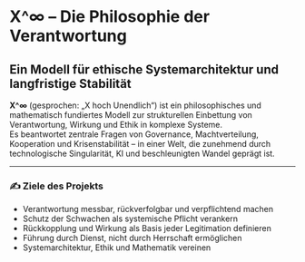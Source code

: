 # X^∞ – Die Philosophie der Verantwortung  
## Ein Modell für ethische Systemarchitektur und langfristige Stabilität

**X^∞** (gesprochen: „X hoch Unendlich“) ist ein philosophisches und mathematisch fundiertes Modell zur strukturellen Einbettung von Verantwortung, Wirkung und Ethik in komplexe Systeme.  
Es beantwortet zentrale Fragen von Governance, Machtverteilung, Kooperation und Krisenstabilität – in einer Welt, die zunehmend durch technologische Singularität, KI und beschleunigten Wandel geprägt ist.

---

### ✍️ Ziele des Projekts

- Verantwortung messbar, rückverfolgbar und verpflichtend machen  
- Schutz der Schwachen als systemische Pflicht verankern  
- Rückkopplung und Wirkung als Basis jeder Legitimation definieren  
- Führung durch Dienst, nicht durch Herrschaft ermöglichen  
- Systemarchitektur, Ethik und Mathematik vereinen
